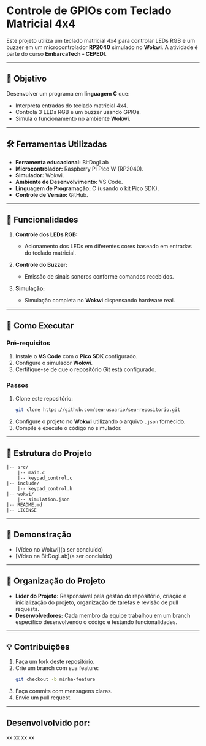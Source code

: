 # Controle de GPIOs com Teclado Matricial 4x4

Este projeto utiliza um teclado matricial 4x4 para controlar LEDs RGB e um buzzer em um microcontrolador **RP2040** simulado no **Wokwi**. A atividade é parte do curso **EmbarcaTech - CEPEDI**.

---

## 🎯 Objetivo

Desenvolver um programa em **linguagem C** que:
- Interpreta entradas do teclado matricial 4x4.
- Controla 3 LEDs RGB e um buzzer usando GPIOs.
- Simula o funcionamento no ambiente **Wokwi**.

---

## 🛠️ Ferramentas Utilizadas

- **Ferramenta educacional:** BitDogLab
- **Microcontrolador:** Raspberry Pi Pico W (RP2040).
- **Simulador:** Wokwi.
- **Ambiente de Desenvolvimento:** VS Code.
- **Linguagem de Programação:** C (usando o kit Pico SDK).
- **Controle de Versão:** GitHub.

---

## 🧩 Funcionalidades

1. **Controle dos LEDs RGB:**
   - Acionamento dos LEDs em diferentes cores baseado em entradas do teclado matricial.

2. **Controle do Buzzer:**
   - Emissão de sinais sonoros conforme comandos recebidos.

3. **Simulação:**
   - Simulação completa no **Wokwi** dispensando hardware real.

---

## 🚀 Como Executar

### Pré-requisitos
1. Instale o **VS Code** com o **Pico SDK** configurado.
2. Configure o simulador **Wokwi**.
3. Certifique-se de que o repositório Git está configurado.

### Passos
1. Clone este repositório:
   ```bash
   git clone https://github.com/seu-usuario/seu-repositorio.git
   ```
2. Configure o projeto no **Wokwi** utilizando o arquivo `.json` fornecido.
3. Compile e execute o código no simulador.

---

## 📝 Estrutura do Projeto

```
|-- src/
    |-- main.c
    |-- keypad_control.c
|-- include/
    |-- keypad_control.h
|-- wokwi/
    |-- simulation.json
|-- README.md
|-- LICENSE
```

---

## 🎥 Demonstração

- [Vídeo no Wokwi](a ser concluído)
- [Vídeo na BitDogLab](a ser concluído)
---

## 📌 Organização do Projeto

- **Líder do Projeto:** Responsável pela gestão do repositório, criação e inicialização do projeto, organização de tarefas e revisão de pull requests.
- **Desenvolvedores:** Cada membro da equipe trabalhou em um branch específico desenvolvendo o código e testando funcionalidades.

---

## 💡 Contribuições

1. Faça um fork deste repositório.
2. Crie um branch com sua feature:
   ```bash
   git checkout -b minha-feature
   ```
3. Faça commits com mensagens claras.
4. Envie um pull request.

---
## Desenvolvolvido por:
xx
xx
xx
xx
